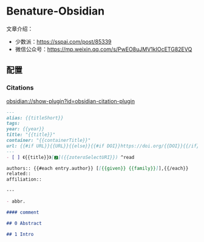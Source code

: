 # Benature-Obsidian

文章介绍：
- 少数派：https://sspai.com/post/85339
- 微信公众号：https://mp.weixin.qq.com/s/PwEO8uJMV1kIOcETG82EVQ

## 配置

### Citations

<obsidian://show-plugin?id=obsidian-citation-plugin>

```md
---
alias: {{titleShort}}
tags: 
year: {{year}}
title: "{{title}}"
container: "{{containerTitle}}"
url: {{#if URL}}{{URL}}{{else}}{{#if DOI}}https://doi.org/{{DOI}}{{/if}}{{/if}}
---
- [ ] 《{{title}}》[🆉]({{zoteroSelectURI}}) ^read

authors:: {{#each entry.author}} [[{{given}} {{family}}]],{{/each}}
related:: 
affiliation:: 

---

- abbr.

#### comment

## 0 Abstract

## 1 Intro
```